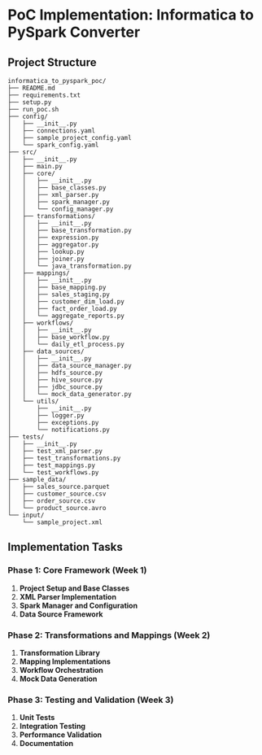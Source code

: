 # PoC Implementation: Informatica to PySpark Converter

## Project Structure
```
informatica_to_pyspark_poc/
├── README.md
├── requirements.txt
├── setup.py
├── run_poc.sh
├── config/
│   ├── __init__.py
│   ├── connections.yaml
│   ├── sample_project_config.yaml
│   └── spark_config.yaml
├── src/
│   ├── __init__.py
│   ├── main.py
│   ├── core/
│   │   ├── __init__.py
│   │   ├── base_classes.py
│   │   ├── xml_parser.py
│   │   ├── spark_manager.py
│   │   └── config_manager.py
│   ├── transformations/
│   │   ├── __init__.py
│   │   ├── base_transformation.py
│   │   ├── expression.py
│   │   ├── aggregator.py
│   │   ├── lookup.py
│   │   ├── joiner.py
│   │   └── java_transformation.py
│   ├── mappings/
│   │   ├── __init__.py
│   │   ├── base_mapping.py
│   │   ├── sales_staging.py
│   │   ├── customer_dim_load.py
│   │   ├── fact_order_load.py
│   │   └── aggregate_reports.py
│   ├── workflows/
│   │   ├── __init__.py
│   │   ├── base_workflow.py
│   │   └── daily_etl_process.py
│   ├── data_sources/
│   │   ├── __init__.py
│   │   ├── data_source_manager.py
│   │   ├── hdfs_source.py
│   │   ├── hive_source.py
│   │   ├── jdbc_source.py
│   │   └── mock_data_generator.py
│   └── utils/
│       ├── __init__.py
│       ├── logger.py
│       ├── exceptions.py
│       └── notifications.py
├── tests/
│   ├── __init__.py
│   ├── test_xml_parser.py
│   ├── test_transformations.py
│   ├── test_mappings.py
│   └── test_workflows.py
├── sample_data/
│   ├── sales_source.parquet
│   ├── customer_source.csv
│   ├── order_source.csv
│   └── product_source.avro
└── input/
    └── sample_project.xml
```

## Implementation Tasks

### Phase 1: Core Framework (Week 1)
1. **Project Setup and Base Classes**
2. **XML Parser Implementation** 
3. **Spark Manager and Configuration**
4. **Data Source Framework**

### Phase 2: Transformations and Mappings (Week 2)
1. **Transformation Library**
2. **Mapping Implementations**
3. **Workflow Orchestration**
4. **Mock Data Generation**

### Phase 3: Testing and Validation (Week 3)
1. **Unit Tests**
2. **Integration Testing**
3. **Performance Validation**
4. **Documentation**